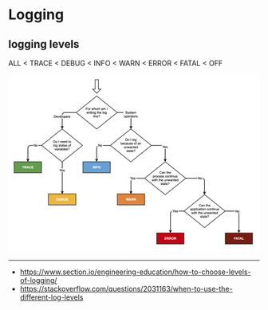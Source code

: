 # Logging

## logging levels
ALL < TRACE < DEBUG < INFO < WARN < ERROR < FATAL < OFF

![Alt text](Asset/logging_levels.png)

---
- https://www.section.io/engineering-education/how-to-choose-levels-of-logging/
- https://stackoverflow.com/questions/2031163/when-to-use-the-different-log-levels

